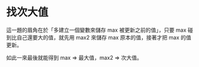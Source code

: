 # 找次大值

這一題的眉角在於「多建立一個變數來儲存 max 被更新之前的值」，只要 max 碰到比自己還要大的值，就先用 max2 來儲存 max 原本的值，接著才把 max 的值更新。

如此一來最後就能得到 max => 最大值，max2 => 次大值。